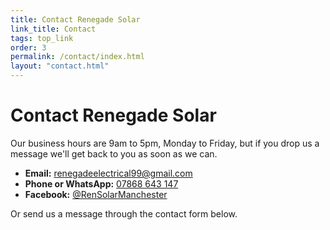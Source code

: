 ```yaml
---
title: Contact Renegade Solar
link_title: Contact
tags: top_link
order: 3
permalink: /contact/index.html
layout: "contact.html"
---
```


# Contact Renegade Solar

Our business hours are 9am to 5pm, Monday to Friday, but if you drop us a message we'll get back to you as soon as we can.

- **Email:** [renegadeelectrical99@gmail.com](mailto:renegadeelectrical99@gmail.com)
- **Phone or WhatsApp:** [07868 643 147](tel:07868643147) 
- **Facebook:** [@RenSolarManchester](https://www.facebook.com/RenSolarManchester)

Or send us a message through the contact form below.
